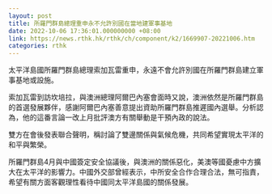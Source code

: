 ```yaml
---
layout: post
title: 所羅門群島總理重申永不允許別國在當地建軍事基地
date: 2022-10-06 17:36:01.000000000 +08:00
link: https://news.rthk.hk/rthk/ch/component/k2/1669907-20221006.htm
categories: rthk
---
```


太平洋島國所羅門群島總理索加瓦雷重申，永遠不會允許別國在所羅門群島建立軍事基地或設施。

索加瓦雷到訪坎培拉，與澳洲總理阿爾巴內塞會面時又說，澳洲依然是所羅門群島的首選發展夥伴，感謝阿爾巴內塞善意提出資助所羅門群島推遲國內選舉。分析認為，他的這番言論一改上月批評澳方有關舉動是干預內政的說法。

雙方在會後發表聯合聲明，稱討論了雙邊關係與氣候危機，共同希望實現太平洋的和平與繁榮。

所羅門群島4月與中國簽定安全協議後，與澳洲的關係惡化，美澳等國憂慮中方擴大在太平洋的影響力。中國外交部曾經表示，中所安全合作合理合法，無可指責，希望有關方面客觀理性看待中國同太平洋島國的關係發展。
